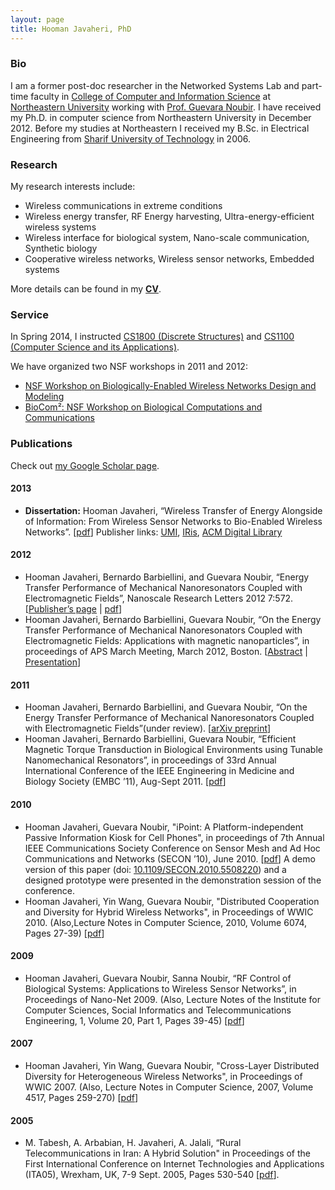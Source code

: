 ```yaml
---
layout: page
title: Hooman Javaheri, PhD
---
```


### Bio

I am a former post-doc researcher in the Networked Systems Lab and part-time faculty in [College of Computer and Information Science](http://ccis.northeaastern.edu) at [Northeastern University](http://www.northeastern.edu) working with [Prof. Guevara Noubir](http://ccis.northeastern.edu/home/noubir). I have received my Ph.D. in computer science from Northeastern University in December 2012. Before my studies at Northeastern I received my B.Sc. in Electrical Engineering from [Sharif University of Technology](http://en.sharif.edu) in 2006.

### Research
My research interests include:
 - Wireless communications in extreme conditions
 - Wireless energy transfer, RF Energy harvesting, Ultra-energy-efficient wireless systems
 - Wireless interface for biological system, Nano-scale communication, Synthetic biology
 - Cooperative wireless networks, Wireless sensor networks, Embedded systems

More details can be found in my [**CV**](http://www.ccs.neu.edu/home/hooman/docs/Hooman-CV.pdf).

### Service

In Spring 2014, I instructed [CS1800 (Discrete Structures)](http://www.ccs.neu.edu/course/cs1800/14S) and [CS1100 (Computer Science and its Applications)](http://www.ccs.neu.edu/course/cs1100sp14).

We have organized two NSF workshops in 2011 and 2012:
  - [NSF Workshop on Biologically-Enabled Wireless Networks Design and Modeling](http://madrid.ccs.neu.edu/nsfbw11/)
  - [BioCom²: NSF Workshop on Biological Computations and Communications](http://madrid.ccs.neu.edu/biocom2/)

### Publications

Check out [my Google Scholar page](https://scholar.google.com/citations?user=6LpYMCEAAAAJ&hl=en).
#### 2013

- **Dissertation:** Hooman Javaheri, “Wireless Transfer of Energy Alongside of Information: From Wireless Sensor Networks to Bio-Enabled Wireless Networks”. \[[pdf]()\]
Publisher links: [UMI](http://gradworks.umi.com/35/48/3548838.html), [IRis](http://iris.lib.neu.edu/comp_sci_diss/24/), [ACM Digital Library](http://dl.acm.org/citation.cfm?id=2519799)

#### 2012

- Hooman Javaheri, Bernardo Barbiellini, and Guevara Noubir, “Energy Transfer Performance of Mechanical Nanoresonators Coupled with Electromagnetic Fields”, Nanoscale Research Letters 2012 7:572. \[[Publisher’s page](http://www.nanoscalereslett.com/content/7/1/572) \| [pdf]()\]
- Hooman Javaheri, Bernardo Barbiellini, Guevara Noubir, “On the Energy Transfer Performance of Mechanical Nanoresonators Coupled with Electromagnetic Fields: Applications with magnetic nanoparticles”, in proceedings of APS March Meeting, March 2012, Boston. \[[Abstract]() \| [Presentation]()\]

#### 2011

- Hooman Javaheri, Bernardo Barbiellini, and Guevara Noubir, “On the Energy Transfer Performance of Mechanical Nanoresonators Coupled with Electromagnetic Fields”(under review). \[[arXiv preprint](http://arxiv.org/abs/1108.0633)\]
- Hooman Javaheri, Bernardo Barbiellini, Guevara Noubir, “Efficient Magnetic Torque Transduction in Biological Environments using Tunable Nanomechanical Resonators”, in proceedings of 33rd Annual International Conference of the IEEE Engineering in Medicine and Biology Society (EMBC ’11), Aug-Sept 2011. \[[pdf]()\]

#### 2010

- Hooman Javaheri, Guevara Noubir, "iPoint: A Platform-independent Passive Information Kiosk for Cell Phones", in proceedings of 7th Annual IEEE Communications Society Conference on Sensor Mesh and Ad Hoc Communications and Networks (SECON ’10), June 2010. \[[pdf]()\]
    A demo version of this paper \(doi: [10.1109/SECON.2010.5508220](http://ieeexplore.ieee.org/stamp/stamp.jsp?tp=&arnumber=5508220&isnumber=5508197)\) and a designed prototype were presented in the demonstration session of the conference.
- Hooman Javaheri, Yin Wang, Guevara Noubir, "Distributed Cooperation and Diversity for Hybrid Wireless Networks", in Proceedings of WWIC 2010. (Also,Lecture Notes in Computer Science, 2010, Volume 6074, Pages 27-39) \[[pdf]()\]

#### 2009

- Hooman Javaheri, Guevara Noubir, Sanna Noubir, “RF Control of Biological Systems: Applications to Wireless Sensor Networks”, in Proceedings of Nano-Net 2009. (Also, Lecture Notes of the Institute for Computer Sciences, Social Informatics and Telecommunications Engineering, 1, Volume 20, Part 1, Pages 39-45) \[[pdf]()\]

#### 2007

- Hooman Javaheri, Yin Wang, Guevara Noubir, "Cross-Layer Distributed Diversity for Heterogeneous Wireless Networks", in Proceedings of WWIC 2007. (Also, Lecture Notes in Computer Science, 2007, Volume 4517, Pages 259-270) \[[pdf]()\]

#### 2005

- M. Tabesh, A. Arbabian, H. Javaheri, A. Jalali, “Rural Telecommunications in Iran: A Hybrid Solution" in Proceedings of the First International Conference on Internet Technologies and Applications (ITA05), Wrexham, UK, 7-9 Sept. 2005, Pages 530-540 \[[pdf]()\].
